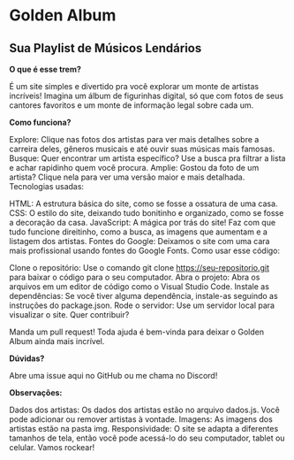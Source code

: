 # Golden Album
## Sua Playlist de Músicos Lendários
**O que é esse trem?**

É um site simples e divertido pra você explorar um monte de artistas incríveis! Imagina um álbum de figurinhas digital, só que com fotos de seus cantores favoritos e um monte de informação legal sobre cada um.

**Como funciona?**

Explore: Clique nas fotos dos artistas para ver mais detalhes sobre a carreira deles, gêneros musicais e até ouvir suas músicas mais famosas.
Busque: Quer encontrar um artista específico? Use a busca pra filtrar a lista e achar rapidinho quem você procura.
Amplie: Gostou da foto de um artista? Clique nela para ver uma versão maior e mais detalhada.
Tecnologias usadas:

HTML: A estrutura básica do site, como se fosse a ossatura de uma casa.
CSS: O estilo do site, deixando tudo bonitinho e organizado, como se fosse a decoração da casa.
JavaScript: A mágica por trás do site! Faz com que tudo funcione direitinho, como a busca, as imagens que aumentam e a listagem dos artistas.
Fontes do Google: Deixamos o site com uma cara mais profissional usando fontes do Google Fonts.
Como usar esse código:

Clone o repositório: Use o comando git clone https://seu-repositorio.git para baixar o código para o seu computador.
Abra o projeto: Abra os arquivos em um editor de código como o Visual Studio Code.
Instale as dependências: Se você tiver alguma dependência, instale-as seguindo as instruções do package.json.
Rode o servidor: Use um servidor local para visualizar o site.
Quer contribuir?

Manda um pull request! Toda ajuda é bem-vinda para deixar o Golden Album ainda mais incrível.

**Dúvidas?**

Abre uma issue aqui no GitHub ou me chama no Discord!

**Observações:**

Dados dos artistas: Os dados dos artistas estão no arquivo dados.js. Você pode adicionar ou remover artistas à vontade.
Imagens: As imagens dos artistas estão na pasta img.
Responsividade: O site se adapta a diferentes tamanhos de tela, então você pode acessá-lo do seu computador, tablet ou celular.
Vamos rockear!
